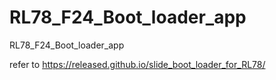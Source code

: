 # RL78_F24_Boot_loader_app
 RL78_F24_Boot_loader_app

refer to https://released.github.io/slide_boot_loader_for_RL78/



